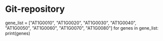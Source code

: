 # Git-repository

gene_list = ["AT1G0010", "AT1G0020", "AT1G0030", "AT1G0040", "AT1G0050", 
"AT1G0060", "AT1G0070", "AT1G0080"]
for genes in gene_list:
    print(genes)